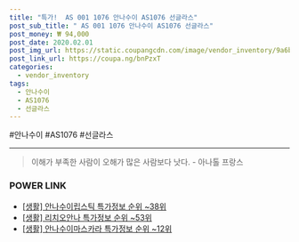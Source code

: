 ```yaml
--- 
title: "특가!  AS 001 1076 안나수이 AS1076 선글라스" 
post_sub_title: " AS 001 1076 안나수이 AS1076 선글라스" 
post_money: ₩ 94,000 
post_date: 2020.02.01 
post_img_url: https://static.coupangcdn.com/image/vendor_inventory/9a6b/3fdf2f52abb89eb9d81b86ea4e1d27d8ca01942c7b3bc48b31bd57c93386.jpg 
post_link_url: https://coupa.ng/bnPzxT 
categories: 
  - vendor_inventory 
tags: 
  - 안나수이 
  - AS1076 
  - 선글라스 
--- 
```

  #안나수이 #AS1076 #선글라스 
<hr> 

> 이해가 부족한 사람이 오해가 많은 사람보다 낫다. - 아나톨 프랑스 


### POWER LINK

* <a href="https://blog.naver.com/sakai111/221776244605" target="_blank"> [생활] 안나수이립스틱 특가정보 순위 ~38위</a>
* <a href="https://blog.naver.com/sakai111/221780131208" target="_blank"> [생활] 리치오안나 특가정보 순위 ~53위</a>
* <a href="https://blog.naver.com/sakai111/221776342317" target="_blank"> [생활] 안나수이마스카라 특가정보 순위 ~12위</a>
